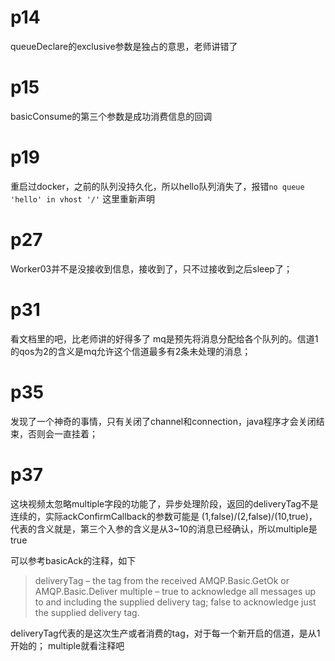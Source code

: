 # p14
queueDeclare的exclusive参数是独占的意思，老师讲错了

# p15
basicConsume的第三个参数是成功消费信息的回调

# p19

重启过docker，之前的队列没持久化，所以hello队列消失了，报错`no queue 'hello' in vhost '/'`
这里重新声明

# p27
Worker03并不是没接收到信息，接收到了，只不过接收到之后sleep了；

# p31
看文档里的吧，比老师讲的好得多了
mq是预先将消息分配给各个队列的。信道1的qos为2的含义是mq允许这个信道最多有2条未处理的消息；

# p35
发现了一个神奇的事情，只有关闭了channel和connection，java程序才会关闭结束，否则会一直挂着；

# p37
这块视频太忽略multiple字段的功能了，异步处理阶段，返回的deliveryTag不是连续的，实际ackConfirmCallback的参数可能是
(1,false)/(2,false)/(10,true)，
代表的含义就是，第三个入参的含义是从3~10的消息已经确认，所以multiple是true

可以参考basicAck的注释，如下
> deliveryTag – the tag from the received AMQP.Basic.GetOk or AMQP.Basic.Deliver
multiple – true to acknowledge all messages up to and including the supplied delivery tag; false to acknowledge just the supplied delivery tag.

deliveryTag代表的是这次生产或者消费的tag，对于每一个新开启的信道，是从1开始的；
multiple就看注释吧